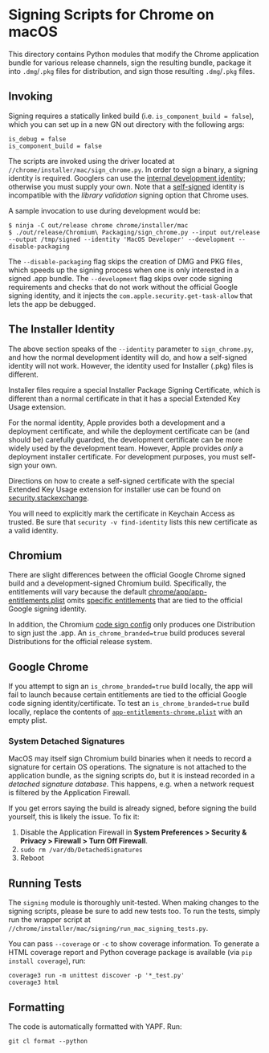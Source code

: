 # Signing Scripts for Chrome on macOS

This directory contains Python modules that modify the Chrome application bundle
for various release channels, sign the resulting bundle, package it into
`.dmg`/`.pkg` files for distribution, and sign those resulting `.dmg`/`.pkg`
files.

## Invoking

Signing requires a statically linked build (i.e. `is_component_build = false`),
which you can set up in a new GN out directory with the following args:

    is_debug = false
    is_component_build = false

The scripts are invoked using the driver located at
`//chrome/installer/mac/sign_chrome.py`. In order to sign a binary, a signing
identity is required. Googlers can use the [internal development
identity](https://goto.google.com/ioscerts); otherwise you must supply your
own. Note that a
[self-signed](https://developer.apple.com/library/archive/documentation/Security/Conceptual/CodeSigningGuide/Procedures/Procedures.html)
identity is incompatible with the _library validation_ signing option that
Chrome uses.

A sample invocation to use during development would be:

    $ ninja -C out/release chrome chrome/installer/mac
    $ ./out/release/Chromium\ Packaging/sign_chrome.py --input out/release --output /tmp/signed --identity 'MacOS Developer' --development --disable-packaging

The `--disable-packaging` flag skips the creation of DMG and PKG files, which
speeds up the signing process when one is only interested in a signed .app
bundle. The `--development` flag skips over code signing requirements and checks
that do not work without the official Google signing identity, and it injects
the `com.apple.security.get-task-allow` that lets the app be debugged.

## The Installer Identity

The above section speaks of the `--identity` parameter to `sign_chrome.py`, and
how the normal development identity will do, and how a self-signed identity will
not work. However, the identity used for Installer (.pkg) files is different.

Installer files require a special Installer Package Signing Certificate, which
is different than a normal certificate in that it has a special Extended Key
Usage extension.

For the normal identity, Apple provides both a development and a deployment
certificate, and while the deployment certificate can be (and should be)
carefully guarded, the development certificate can be more widely used by the
development team. However, Apple provides _only_ a deployment installer
certificate. For development purposes, you must self-sign your own.

Directions on how to create a self-signed certificate with the special Extended
Key Usage extension for installer use can be found on
[security.stackexchange](https://security.stackexchange.com/a/47908).

You will need to explicitly mark the certificate in Keychain Access as trusted.
Be sure that `security -v find-identity` lists this new certificate as a valid
identity.

## Chromium

There are slight differences between the official Google Chrome signed build and
a development-signed Chromium build. Specifically, the entitlements will vary
because the default
[chrome/app/app-entitlements.plist](../../../app/app-entitlements.plist) omits
[specific entitlements](../../../app/app-entitlements-chrome.plist) that are
tied to the official Google signing identity.

In addition, the Chromium [code sign
config](https://cs.chromium.org/chromium/src/chrome/installer/mac/signing/chromium_config.py)
only produces one Distribution to sign just the .app. An
`is_chrome_branded=true` build produces several Distributions for the official
release system.

## Google Chrome

If you attempt to sign an `is_chrome_branded=true` build locally, the app will
fail to launch because certain entitlements are tied to the official Google code
signing identity/certificate. To test an `is_chrome_branded=true` build locally,
replace the contents of
[`app-entitlements-chrome.plist`](../../../app/app-entitlements-chrome.plist) with
an empty plist.

### System Detached Signatures

MacOS may itself sign Chromium build binaries when it needs to record a
signature for certain OS operations. The signature is not attached to the
application bundle, as the signing scripts do, but it is instead recorded in a
_detached signature database_. This happens, e.g. when a network request
is filtered by the Application Firewall.

If you get errors saying the build is already signed, before signing the build
yourself, this is likely the issue. To fix it:

1. Disable the Application Firewall in **System Preferences > Security &
    Privacy > Firewall > Turn Off Firewall**.
2. `sudo rm /var/db/DetachedSignatures`
3. Reboot

## Running Tests

The `signing` module is thoroughly unit-tested. When making changes to the
signing scripts, please be sure to add new tests too. To run the tests, simply
run the wrapper script at
`//chrome/installer/mac/signing/run_mac_signing_tests.py`.

You can pass `--coverage` or `-c` to show coverage information. To generate a
HTML coverage report and Python coverage package is available (via `pip install
coverage`), run:

    coverage3 run -m unittest discover -p '*_test.py'
    coverage3 html

## Formatting

The code is automatically formatted with YAPF. Run:

    git cl format --python
